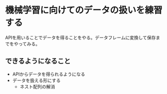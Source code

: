 # 機械学習に向けてのデータの扱いを練習する

APIを用いることでデータを得ることをやる。データフレームに変換して保存までをやってみる。

## できるようになること
* APIからデータを得られるようになる
* データを扱える形にする
  * ネスト配列の解消
 
##  
